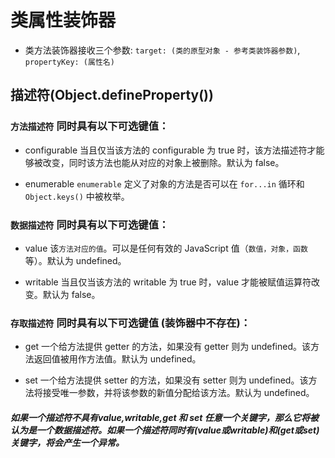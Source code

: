 # 类属性装饰器

- 类方法装饰器接收三个参数: `target: (类的原型对象 - 参考类装饰器参数)`, `propertyKey: (属性名)`


## 描述符(Object.defineProperty())

### `方法描述符` 同时具有以下可选键值：
- configurable 
当且仅当该方法的 configurable 为 true 时，该方法描述符才能够被改变，同时该方法也能从对应的对象上被删除。默认为 false。

- enumerable
`enumerable` 定义了对象的方法是否可以在 `for...in` 循环和 `Object.keys()` 中被枚举。


### `数据描述符` 同时具有以下可选键值：
- value
该`方法对应的值`。可以是任何有效的 JavaScript 值（`数值，对象，函数`等）。默认为 undefined。

- writable
当且仅当该方法的 writable 为 true 时，value 才能被赋值运算符改变。默认为 false。


### `存取描述符` 同时具有以下可选键值 (装饰器中不存在)：
- get
一个给方法提供 getter 的方法，如果没有 getter 则为 undefined。该方法返回值被用作方法值。默认为 undefined。

- set
一个给方法提供 setter 的方法，如果没有 setter 则为 undefined。该方法将接受唯一参数，并将该参数的新值分配给该方法。默认为 undefined。

##### 如果一个描述符不具有value,writable,get 和 set 任意一个关键字，那么它将被认为是一个数据描述符。如果一个描述符同时有(value或writable)和(get或set)关键字，将会产生一个异常。


